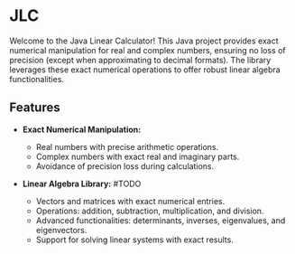 # JLC
Welcome to the Java Linear Calculator! This Java project provides exact numerical manipulation for real and complex numbers, ensuring no loss of precision (except when approximating to decimal formats). The library leverages these exact numerical operations to offer robust linear algebra functionalities.

## Features

- **Exact Numerical Manipulation:**
  - Real numbers with precise arithmetic operations.
  - Complex numbers with exact real and imaginary parts.
  - Avoidance of precision loss during calculations.

- **Linear Algebra Library:** #TODO
  - Vectors and matrices with exact numerical entries.
  - Operations: addition, subtraction, multiplication, and division.
  - Advanced functionalities: determinants, inverses, eigenvalues, and eigenvectors.
  - Support for solving linear systems with exact results.
